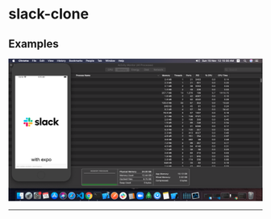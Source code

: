 # slack-clone

## Examples
![slack-clone](https://raw.githubusercontent.com/LazyBruceWayne/slack-clone/main/1.png)
<hr>
